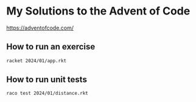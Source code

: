 # My Solutions to the Advent of Code

https://adventofcode.com/

## How to run an exercise

```sh
racket 2024/01/app.rkt
```

## How to run unit tests

```sh
raco test 2024/01/distance.rkt
```
